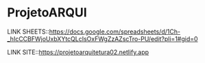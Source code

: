 # ProjetoARQUI

LINK SHEETS::https://docs.google.com/spreadsheets/d/1Ch-_hIcCCBFWjoUxbXYtcQLcIsOxFWgZzAZscTro-PU/edit?pli=1#gid=0


LINK SITE::https://projetoarquitetura02.netlify.app
